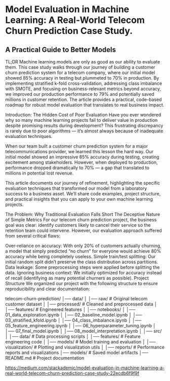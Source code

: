 # **Model Evaluation in Machine Learning: A Real-World Telecom Churn Prediction Case Study.**

## A Practical Guide to Better Models

TL;DR
Machine learning models are only as good as our ability to evaluate them. This case study walks through our journey of building a customer churn prediction system for a telecom company, where our initial model showed 85% accuracy in testing but plummeted to 70% in production. By implementing stratified k-fold cross-validation, addressing class imbalance with SMOTE, and focusing on business-relevant metrics beyond accuracy, we improved our production performance to 79% and potentially saved millions in customer retention. The article provides a practical, code-based roadmap for robust model evaluation that translates to real business impact.

Introduction: The Hidden Cost of Poor Evaluation
Have you ever wondered why so many machine learning projects fail to deliver value in production despite promising results during development? This frustrating discrepancy is rarely due to poor algorithms — it’s almost always because of inadequate evaluation techniques.

When our team built a customer churn prediction system for a major telecommunications provider, we learned this lesson the hard way. Our initial model showed an impressive 85% accuracy during testing, creating excitement among stakeholders. However, when deployed to production, performance dropped dramatically to 70% — a gap that translated to millions in potential lost revenue.

This article documents our journey of refinement, highlighting the specific evaluation techniques that transformed our model from a laboratory success to a business asset. We’ll share code examples, project structure, and practical insights that you can apply to your own machine learning projects.

The Problem: Why Traditional Evaluation Falls Short
The Deceptive Nature of Simple Metrics
For our telecom churn prediction project, the business goal was clear: identify customers likely to cancel their service so the retention team could intervene. However, our evaluation approach suffered from several critical flaws:

Over-reliance on accuracy: With only 20% of customers actually churning, a model that simply predicted “no churn” for everyone would achieve 80% accuracy while being completely useless.
Simple train/test splitting: Our initial random split didn’t preserve the class distribution across partitions.
Data leakage: Some preprocessing steps were applied before splitting the data.
Ignoring business context: We initially optimized for accuracy instead of recall (identifying as many potential churners as possible).
Project Structure
We organized our project with the following structure to ensure reproducibility and clear documentation:



telecom-churn-prediction/
│── data/
│   │── raw/                   # Original telecom customer dataset
│   │── processed/             # Cleaned and preprocessed data
│   │── features/              # Engineered features
│
│── notebooks/
│   │── 01_data_exploration.ipynb
│   │── 02_baseline_model.ipynb
│   │── 03_stratified_kfold.ipynb
│   │── 04_class_imbalance.ipynb
│   │── 05_feature_engineering.ipynb
│   │── 06_hyperparameter_tuning.ipynb
│   │── 07_final_model.ipynb
│   │── 08_model_interpretation.ipynb
│
│── src/
│   │── data/                  # Data processing scripts
│   │── features/              # Feature engineering code
│   │── models/                # Model training and evaluation
│   │── visualization/         # Plotting and visualization utils
│
│── reports/                   # Performance reports and visualizations
│── models/                    # Saved model artifacts
│── README.md                  # Project documentation

https://medium.com/stackademic/model-evaluation-in-machine-learning-a-real-world-telecom-churn-prediction-case-study-22ecdb6f9f9f
